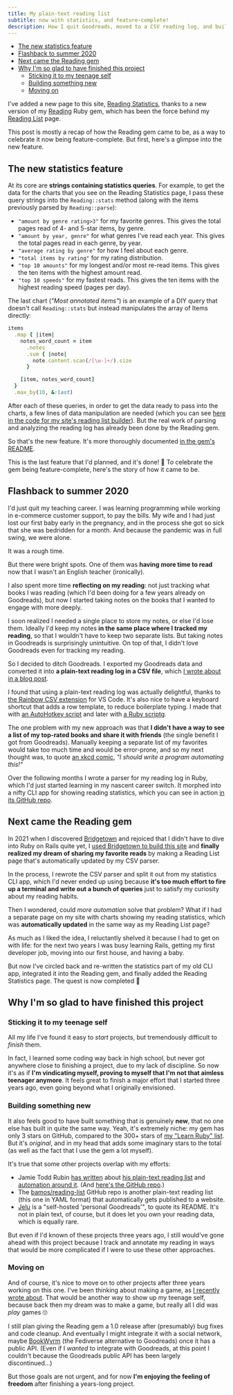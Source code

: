 ```yaml
---
title: My plain-text reading list
subtitle: now with statistics, and feature-complete!
description: How I quit Goodreads, moved to a CSV reading log, and built a parser for it in order to share favorites and statistics on my site.
---
```


- [The new statistics feature](#the-new-statistics-feature)
- [Flashback to summer 2020](#flashback-to-summer-2020)
- [Next came the Reading gem](#next-came-the-reading-gem)
- [Why I'm so glad to have finished this project](#why-im-so-glad-to-have-finished-this-project)
  - [Sticking it to my teenage self](#sticking-it-to-my-teenage-self)
  - [Building something new](#building-something-new)
  - [Moving on](#moving-on)

I've added a new page to this site, [Reading Statistics](/reading-stats/), thanks to a new version of my [Reading](https://github.com/fpsvogel/reading) Ruby gem, which has been the force behind my [Reading List](/reading/) page.

This post is mostly a recap of how the Reading gem came to be, as a way to celebrate it now being feature-complete. But first, here's a glimpse into the new feature.

## The new statistics feature

At its core are **strings containing statistics queries**. For example, to get the data for the charts that you see on the Reading Statistics page, I pass these query strings into the `Reading::stats` method (along with the items previously parsed by `Reading::parse`):

- `"amount by genre rating>3"` for my favorite genres. This gives the total pages read of 4- and 5-star items, by genre.
- `"amount by year, genre"` for what genres I've read each year. This gives the total pages read in each genre, by year.
- `"average rating by genre"` for how I feel about each genre.
- `"total items by rating"` for my rating distribution.
- `"top 10 amounts"` for my longest and/or most re-read items. This gives the ten items with the highest amount read.
- `"top 10 speeds"` for my fastest reads. This gives the ten items with the highest reading speed (pages per day).

The last chart (*"Most annotated items"*) is an example of a DIY query that doesn't call `Reading::stats` but instead manipulates the array of Items directly:

```ruby
items
  .map { |item|
    notes_word_count = item
      .notes
      .sum { |note|
        note.content.scan(/[\w-]+/).size
      }

    [item, notes_word_count]
  }
  .max_by(10, &:last)
```

After each of these queries, in order to get the data ready to pass into the charts, a few lines of data manipulation are needed (which you can see [here in the code for my site's reading list builder](https://github.com/fpsvogel/blog-2021/blob/main/plugins/builders/load_reading_list.rb#L72)). But the real work of parsing and analyzing the reading log has already been done by the Reading gem.

So that's the new feature. It's more thoroughly documented [in the gem's README](https://github.com/fpsvogel/reading#get-statistics-on-your-reading).

This is the last feature that I'd planned, and it's done! 🎉 To celebrate the gem being feature-complete, here's the story of how it came to be.

## Flashback to summer 2020

I'd just quit my teaching career. I was learning programming while working in e-commerce customer support, to pay the bills. My wife and I had just lost our first baby early in the pregnancy, and in the process she got so sick that she was bedridden for a month. And because the pandemic was in full swing, we were alone.

It was a rough time.

But there were bright spots. One of them was **having more time to read** now that I wasn't an English teacher (ironically).

I also spent more time **reflecting on my reading**: not just tracking what books I was reading (which I'd been doing for a few years already on Goodreads), but now I started taking notes on the books that I wanted to engage with more deeply.

I soon realized I needed a single place to store my notes, or else I'd lose them. Ideally I'd keep my notes **in the same place where I tracked my reading**, so that I wouldn't have to keep two separate lists. But taking notes in Goodreads is surprisingly unintuitive. On top of that, I didn't love Goodreads even for tracking my reading.

So I decided to ditch Goodreads. I exported my Goodreads data and converted it into **a plain-text reading log in a CSV file**, which [I wrote about in a blog post](/posts/2020/readcsv).

I found that using a plain-text reading log was actually delightful, thanks to [the Rainbow CSV extension](https://marketplace.visualstudio.com/items?itemName=mechatroner.rainbow-csv) for VS Code. It's also nice to have a keyboard shortcut that adds a row template, to reduce boilerplate typing. I made that with [an AutoHotkey script](https://github.com/fpsvogel/reading/blob/main/doc/autohotkey-reading-row-shortcut.ahk) and later with [a Ruby scriptg](https://github.com/fpsvogel/reading/blob/main/doc/ruby_reading_csv_row_shortcut.rb).

The one problem with my new approach was that **I didn't have a way to see a list of my top-rated books and share it with friends** (the single benefit I got from Goodreads). Manually keeping a separate list of my favorites would take too much time and would be error-prone, and so my next thought was, to quote [an xkcd comic](https://xkcd.com/1319/), *"I should write a program automating this!"*

Over the following months I wrote a parser for my reading log in Ruby, which I'd just started learning in my nascent career switch. It morphed into a nifty CLI app for showing reading statistics, which you can see in action [in its GitHub repo](https://github.com/fpsvogel/readstat#readstat).

## Next came the Reading gem

In 2021 when I discovered [Bridgetown](https://www.bridgetownrb.com) and rejoiced that I didn't have to dive into Ruby on Rails quite yet, I [used Bridgetown to build this site](/posts/2021/build-a-blog-with-bridgetown) and **finally realized my dream of sharing my favorite reads** by making a Reading List page that's automatically updated by my CSV parser.

In the process, I rewrote the CSV parser and split it out from my statistics CLI app, which I'd never ended up using because **it's too much effort to fire up a terminal and write out a bunch of queries** just to satisfy my curiosity about my reading habits.

Then I wondered, could *more automation* solve that problem? What if I had a separate page on my site with charts showing my reading statistics, which was **automatically updated** in the same way as my Reading List page?

As much as I liked the idea, I reluctantly shelved it because I had to get on with life: for the next two years I was busy learning Rails, getting my first developer job, moving into our first house, and having a baby.

But now I've circled back and re-written the statistics part of my old CLI app, integrated it into the Reading gem, and finally added the Reading Statistics page. The quest is now completed 🧙

## Why I'm so glad to have finished this project

### Sticking it to my teenage self

All my life I've found it easy to *start* projects, but tremendously difficult to *finish* them.

In fact, I learned some coding way back in high school, but never got anywhere close to finishing a project, due to my lack of discipline. So now it's as if **I'm vindicating myself, proving to myself that I'm not that aimless teenager anymore**. It feels great to finish a major effort that I started three years ago, even going beyond what I originally envisioned.

### Building something new

It also feels good to have built something that is genuinely **new**, that no one else has built in quite the same way. Yeah, it's extremely niche: my gem has only 3 stars on GitHub, compared to the 300+ stars of [my "Learn Ruby" list](https://github.com/fpsvogel/learn-ruby). But it's *original*, and in my head that adds some imaginary stars to the total (as well as the fact that I use the gem a lot myself).

It's true that some other projects overlap with my efforts:

- Jamie Todd Rubin [has written](https://jamierubin.net/2014/12/07/joys-of-a-text-based-reading-list/) about [his plain-text reading list](https://jamierubin.net/2015/06/27/maintaining-my-reading-list-as-a-github-repo-using-atom-1-0/) and [automation around it](https://jamierubin.net/2014/01/18/automating-my-reading-list-a-case-study-in-the-versatility-of-text-files/). (And [here's the GitHub repo](https://github.com/jamietr1/reading-list).)
- The [bamos/reading-list](https://github.com/bamos/reading-list) GitHub repo is another plain-text reading list (this one in YAML format) that automatically gets published to a website.
- [Jelu](https://github.com/bayang/jelu) is a "self-hosted 'personal Goodreads'", to quote its README. It's not in plain text, of course, but it does let you own your reading data, which is equally rare.

But even if I'd known of these projects three years ago, I still would've gone ahead with this project because I track and annotate my reading in ways that would be more complicated if I were to use these other approaches.

### Moving on

And of course, it's nice to move on to other projects after three years working on this one. I've been thinking about making a game, as [I recently wrote about](/posts/2023/why-make-a-text-based-game). That would be another way to show up my teenage self, because back then my dream was to make a game, but really all I did was *play* games 🙄

I still plan giving the Reading gem a 1.0 release after (presumably) bug fixes and code cleanup. And eventually I might integrate it with a social network, maybe [BookWyrm](https://bookwyrm.social/) (the Fediverse alternative to Goodreads) once it has a public API. (Even if I *wanted* to integrate with Goodreads, at this point I couldn't because the Goodreads public API has been largely discontinued…)

But those goals are not urgent, and for now **I'm enjoying the feeling of freedom** after finishing a years-long project.
